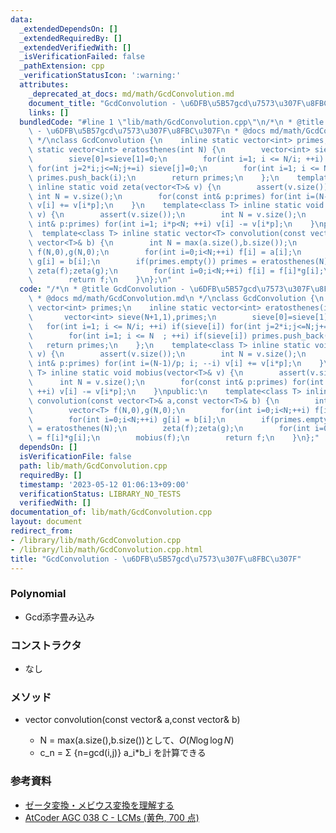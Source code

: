 ```yaml
---
data:
  _extendedDependsOn: []
  _extendedRequiredBy: []
  _extendedVerifiedWith: []
  _isVerificationFailed: false
  _pathExtension: cpp
  _verificationStatusIcon: ':warning:'
  attributes:
    _deprecated_at_docs: md/math/GcdConvolution.md
    document_title: "GcdConvolution - \u6DFB\u5B57gcd\u7573\u307F\u8FBC\u307F"
    links: []
  bundledCode: "#line 1 \"lib/math/GcdConvolution.cpp\"\n/*\n * @title GcdConvolution\
    \ - \u6DFB\u5B57gcd\u7573\u307F\u8FBC\u307F\n * @docs md/math/GcdConvolution.md\n\
    \ */\nclass GcdConvolution {\n    inline static vector<int> primes;\n    inline\
    \ static vector<int> eratosthenes(int N) {\n        vector<int> sieve(N+1,1),primes;\n\
    \        sieve[0]=sieve[1]=0;\n        for(int i=1; i <= N/i; ++i) if(sieve[i])\
    \ for(int j=2*i;j<=N;j+=i) sieve[j]=0;\n        for(int i=1; i <= N  ; ++i) if(sieve[i])\
    \ primes.push_back(i);\n        return primes;\n    };\n    template<class T>\
    \ inline static void zeta(vector<T>& v) {\n        assert(v.size());\n       \
    \ int N = v.size();\n        for(const int& p:primes) for(int i=(N-1)/p; i; --i)\
    \ v[i] += v[i*p];\n    }\n    template<class T> inline static void mobius(vector<T>&\
    \ v) {\n        assert(v.size());\n        int N = v.size();\n        for(const\
    \ int& p:primes) for(int i=1; i*p<N; ++i) v[i] -= v[i*p];\n    }\npublic:\n  \
    \  template<class T> inline static vector<T> convolution(const vector<T>& a,const\
    \ vector<T>& b) {\n        int N = max(a.size(),b.size());\n        vector<T>\
    \ f(N,0),g(N,0);\n        for(int i=0;i<N;++i) f[i] = a[i];\n        for(int i=0;i<N;++i)\
    \ g[i] = b[i];\n        if(primes.empty()) primes = eratosthenes(N);\n       \
    \ zeta(f);zeta(g);\n        for(int i=0;i<N;++i) f[i] = f[i]*g[i];\n        mobius(f);\n\
    \        return f;\n    }\n};\n"
  code: "/*\n * @title GcdConvolution - \u6DFB\u5B57gcd\u7573\u307F\u8FBC\u307F\n\
    \ * @docs md/math/GcdConvolution.md\n */\nclass GcdConvolution {\n    inline static\
    \ vector<int> primes;\n    inline static vector<int> eratosthenes(int N) {\n \
    \       vector<int> sieve(N+1,1),primes;\n        sieve[0]=sieve[1]=0;\n     \
    \   for(int i=1; i <= N/i; ++i) if(sieve[i]) for(int j=2*i;j<=N;j+=i) sieve[j]=0;\n\
    \        for(int i=1; i <= N  ; ++i) if(sieve[i]) primes.push_back(i);\n     \
    \   return primes;\n    };\n    template<class T> inline static void zeta(vector<T>&\
    \ v) {\n        assert(v.size());\n        int N = v.size();\n        for(const\
    \ int& p:primes) for(int i=(N-1)/p; i; --i) v[i] += v[i*p];\n    }\n    template<class\
    \ T> inline static void mobius(vector<T>& v) {\n        assert(v.size());\n  \
    \      int N = v.size();\n        for(const int& p:primes) for(int i=1; i*p<N;\
    \ ++i) v[i] -= v[i*p];\n    }\npublic:\n    template<class T> inline static vector<T>\
    \ convolution(const vector<T>& a,const vector<T>& b) {\n        int N = max(a.size(),b.size());\n\
    \        vector<T> f(N,0),g(N,0);\n        for(int i=0;i<N;++i) f[i] = a[i];\n\
    \        for(int i=0;i<N;++i) g[i] = b[i];\n        if(primes.empty()) primes\
    \ = eratosthenes(N);\n        zeta(f);zeta(g);\n        for(int i=0;i<N;++i) f[i]\
    \ = f[i]*g[i];\n        mobius(f);\n        return f;\n    }\n};"
  dependsOn: []
  isVerificationFile: false
  path: lib/math/GcdConvolution.cpp
  requiredBy: []
  timestamp: '2023-05-12 01:06:13+09:00'
  verificationStatus: LIBRARY_NO_TESTS
  verifiedWith: []
documentation_of: lib/math/GcdConvolution.cpp
layout: document
redirect_from:
- /library/lib/math/GcdConvolution.cpp
- /library/lib/math/GcdConvolution.cpp.html
title: "GcdConvolution - \u6DFB\u5B57gcd\u7573\u307F\u8FBC\u307F"
---
```

### Polynomial
- Gcd添字畳み込み

### コンストラクタ
- なし

### メソッド
- vector<T> convolution(const vector<T>& a,const vector<T>& b) 
  - N = max(a.size(),b.size())として、$O(N\log\log N)$
  - c_n = Σ {n=gcd(i,j)} a_i*b_i を計算できる
  
### 参考資料
- [ゼータ変換・メビウス変換を理解する](https://qiita.com/convexineq/items/afc84dfb9ee4ec4a67d5)
- [AtCoder AGC 038 C - LCMs (黄色, 700 点)](https://drken1215.hatenablog.com/entry/2020/11/06/031600)